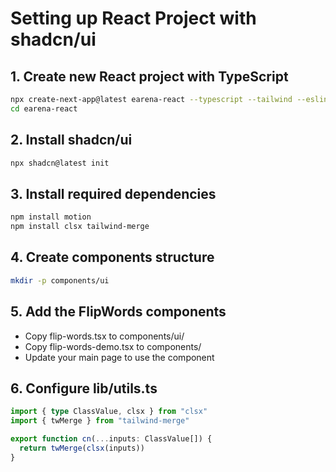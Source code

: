 # Setting up React Project with shadcn/ui

## 1. Create new React project with TypeScript
```bash
npx create-next-app@latest earena-react --typescript --tailwind --eslint --app --src-dir --import-alias "@/*"
cd earena-react
```

## 2. Install shadcn/ui
```bash
npx shadcn@latest init
```

## 3. Install required dependencies
```bash
npm install motion
npm install clsx tailwind-merge
```

## 4. Create components structure
```bash
mkdir -p components/ui
```

## 5. Add the FlipWords components
- Copy flip-words.tsx to components/ui/
- Copy flip-words-demo.tsx to components/
- Update your main page to use the component

## 6. Configure lib/utils.ts
```typescript
import { type ClassValue, clsx } from "clsx"
import { twMerge } from "tailwind-merge"

export function cn(...inputs: ClassValue[]) {
  return twMerge(clsx(inputs))
}
```